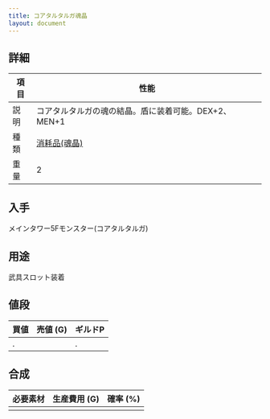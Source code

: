 ```yaml
---
title: コアタルタルガ魂晶
layout: document
---
```

## 詳細

|項目|性能|
|---|---|
|説明|コアタルタルガの魂の結晶。盾に装着可能。DEX+2、MEN+1|
|種類|[消耗品(魂晶)](消耗品(魂晶))|
|重量|2|

## 入手

メインタワー5Fモンスター(コアタルタルガ)

## 用途

武具スロット装着

## 値段

|買値|売値 (G)|ギルドP|
|---|---|---|
|.||.|

## 合成

|必要素材|生産費用 (G)|確率 (%)|
|---|---|---|
||||
